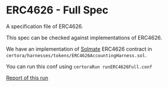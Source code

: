 # ERC4626 - Full Spec

A specification file of ERC4626.

This spec can be checked against implementations of ERC4626.

We have an implementation of [Solmate](https://github.com/transmissions11/solmate) ERC4626 contract in `certora/harnesses/tokens/ERC4626AccountingHarness.sol`.

You can run this conf using
```certoraRun runERC4626Full.conf```

[Report of this run](https://vaas-stg.certora.com/output/15800/f3c6b9a2b5574c668b56e4e131f590da?anonymousKey=75c8a23f2e8cc9db8a60da3a158d1f7392b1e111)